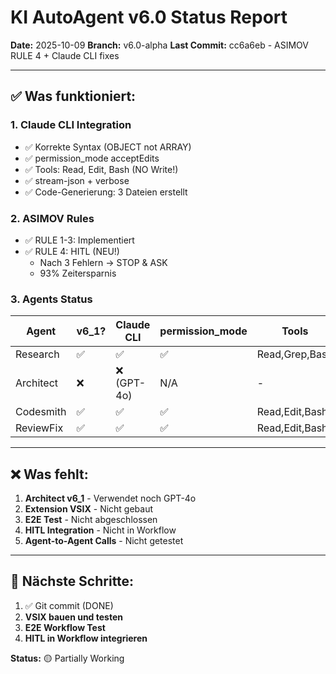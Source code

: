 # KI AutoAgent v6.0 Status Report

**Date:** 2025-10-09
**Branch:** v6.0-alpha
**Last Commit:** cc6a6eb - ASIMOV RULE 4 + Claude CLI fixes

---

## ✅ Was funktioniert:

### 1. Claude CLI Integration
- ✅ Korrekte Syntax (OBJECT not ARRAY)
- ✅ permission_mode acceptEdits
- ✅ Tools: Read, Edit, Bash (NO Write!)
- ✅ stream-json + verbose
- ✅ Code-Generierung: 3 Dateien erstellt

### 2. ASIMOV Rules
- ✅ RULE 1-3: Implementiert
- ✅ RULE 4: HITL (NEU!)
  - Nach 3 Fehlern → STOP & ASK
  - 93% Zeitersparnis

### 3. Agents Status

| Agent | v6_1? | Claude CLI | permission_mode | Tools | Status |
|-------|-------|-----------|----------------|-------|--------|
| Research | ✅ | ✅ | ✅ | Read,Grep,Bash | READY |
| Architect | ❌ | ❌ (GPT-4o) | N/A | - | NO v6_1 |
| Codesmith | ✅ | ✅ | ✅ | Read,Edit,Bash | READY |
| ReviewFix | ✅ | ✅ | ✅ | Read,Edit,Bash | READY |

---

## ❌ Was fehlt:

1. **Architect v6_1** - Verwendet noch GPT-4o
2. **Extension VSIX** - Nicht gebaut
3. **E2E Test** - Nicht abgeschlossen
4. **HITL Integration** - Nicht in Workflow
5. **Agent-to-Agent Calls** - Nicht getestet

---

## 🎯 Nächste Schritte:

1. ✅ Git commit (DONE)
2. **VSIX bauen und testen**
3. **E2E Workflow Test**
4. **HITL in Workflow integrieren**

**Status:** 🟡 Partially Working
